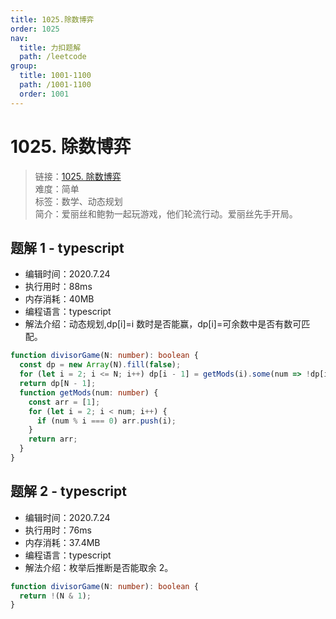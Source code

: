 ```yaml
---
title: 1025.除数博弈
order: 1025
nav:
  title: 力扣题解
  path: /leetcode
group:
  title: 1001-1100
  path: /1001-1100
  order: 1001
---
```


# 1025. 除数博弈

> 链接：[1025. 除数博弈](https://leetcode-cn.com/problems/divisor-game/)  
> 难度：简单  
> 标签：数学、动态规划  
> 简介：爱丽丝和鲍勃一起玩游戏，他们轮流行动。爱丽丝先手开局。

## 题解 1 - typescript

- 编辑时间：2020.7.24
- 执行用时：88ms
- 内存消耗：40MB
- 编程语言：typescript
- 解法介绍：动态规划,dp[i]=i 数时是否能赢，dp[i]=可余数中是否有数可匹配。

```typescript
function divisorGame(N: number): boolean {
  const dp = new Array(N).fill(false);
  for (let i = 2; i <= N; i++) dp[i - 1] = getMods(i).some(num => !dp[i - num - 1]);
  return dp[N - 1];
  function getMods(num: number) {
    const arr = [1];
    for (let i = 2; i < num; i++) {
      if (num % i === 0) arr.push(i);
    }
    return arr;
  }
}
```

## 题解 2 - typescript

- 编辑时间：2020.7.24
- 执行用时：76ms
- 内存消耗：37.4MB
- 编程语言：typescript
- 解法介绍：枚举后推断是否能取余 2。

```typescript
function divisorGame(N: number): boolean {
  return !(N & 1);
}
```
